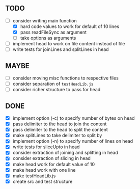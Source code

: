 ## TODO

- [ ] consider writing main function
  - [x] hard code values to work for default of 10 lines
  - [x] pass readFileSync as argument
  - [ ] take options as arguments
- [ ] implement head to work on file content instead of file
- [ ] write tests for joinLines and splitLines in head

## MAYBE

- [ ] consider moving misc functions to respective files
- [ ] consider separation of `testHeadLib.js`
- [ ] consider richer structure to pass for head

## DONE

- [x] implement option (-c) to specify number of bytes on head
- [x] pass delimiter to the head to join the content
- [x] pass delimiter to the head to split the content
- [x] make splitLines to take delimiter to split by
- [x] implement option (-n) to specify number of lines on head
- [x] write tests for sliceUpto in head
- [x] consider extraction of joining and splitting in head
- [x] consider extraction of slicing in head
- [x] make head work for default value of 10
- [x] make head work with one line
- [x] make testHeadLib.js
- [x] create src and test structure
